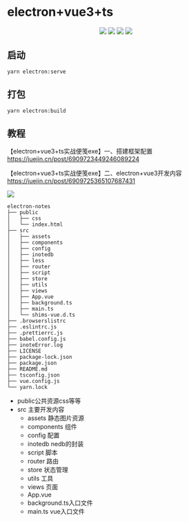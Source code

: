 # electron+vue3+ts
<center>
<img src="https://img.shields.io/badge/vue-3.1.4-green"/>
<img src="https://img.shields.io/badge/electron-%5E13.1.6-brightgreen"/>
<img src="https://img.shields.io/badge/typescript-~3.9.3-yellowgreen"/>
<img src="https://img.shields.io/badge/sqlite3-%5E5.0.2-orange"/>
</center>

## 启动
```
yarn electron:serve
```

## 打包
```
yarn electron:build
```

## 教程
【electron+vue3+ts实战便笺exe】一、搭建框架配置
https://juejin.cn/post/6909723449246089224

【electron+vue3+ts实战便笺exe】二、electron+vue3开发内容
https://juejin.cn/post/6909725365107687431



![](https://p9-juejin.byteimg.com/tos-cn-i-k3u1fbpfcp/83e3a65a44524252af6adf0135270216~tplv-k3u1fbpfcp-watermark.image)

```
electron-notes
├── public
│   ├── css
│   └── index.html
├── src
│   ├── assets
│   ├── components
│   ├── config
│   ├── inotedb
│   ├── less
│   ├── router
│   ├── script
│   ├── store
│   ├── utils
│   ├── views
│   ├── App.vue
│   ├── background.ts
│   ├── main.ts
│   └── shims-vue.d.ts
├── .browserslistrc
├── .eslintrc.js
├── .prettierrc.js
├── babel.config.js
├── inoteError.log
├── LICENSE
├── package-lock.json
├── package.json
├── README.md
├── tsconfig.json
├── vue.config.js
└── yarn.lock
```
- public公共资源css等等
- src 主要开发内容
  - assets 静态图片资源
  - components 组件
  - config 配置
  - inotedb nedb的封装
  - script 脚本
  - router 路由
  - store 状态管理
  - utils 工具
  - views 页面
  - App.vue
  - background.ts入口文件
  - main.ts vue入口文件